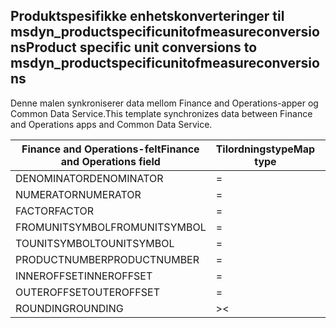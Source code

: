 ## <a name="product-specific-unit-conversions-to-msdyn_productspecificunitofmeasureconversions"></a><span data-ttu-id="135d1-101">Produktspesifikke enhetskonverteringer til msdyn_productspecificunitofmeasureconversions</span><span class="sxs-lookup"><span data-stu-id="135d1-101">Product specific unit conversions to msdyn_productspecificunitofmeasureconversions</span></span>

<span data-ttu-id="135d1-102">Denne malen synkroniserer data mellom Finance and Operations-apper og Common Data Service.</span><span class="sxs-lookup"><span data-stu-id="135d1-102">This template synchronizes data between Finance and Operations apps and Common Data Service.</span></span>

<span data-ttu-id="135d1-103">Finance and Operations-felt</span><span class="sxs-lookup"><span data-stu-id="135d1-103">Finance and Operations field</span></span> | <span data-ttu-id="135d1-104">Tilordningstype</span><span class="sxs-lookup"><span data-stu-id="135d1-104">Map type</span></span> | <span data-ttu-id="135d1-105">Annet Dynamics 365-felt</span><span class="sxs-lookup"><span data-stu-id="135d1-105">Other Dynamics 365 field</span></span> | <span data-ttu-id="135d1-106">Standardverdi</span><span class="sxs-lookup"><span data-stu-id="135d1-106">Default value</span></span>
---|---|---|---
<span data-ttu-id="135d1-107">DENOMINATOR</span><span class="sxs-lookup"><span data-stu-id="135d1-107">DENOMINATOR</span></span> | = | <span data-ttu-id="135d1-108">msdyn_denominator</span><span class="sxs-lookup"><span data-stu-id="135d1-108">msdyn_denominator</span></span> | 
<span data-ttu-id="135d1-109">NUMERATOR</span><span class="sxs-lookup"><span data-stu-id="135d1-109">NUMERATOR</span></span> | = | <span data-ttu-id="135d1-110">msdyn_numerator</span><span class="sxs-lookup"><span data-stu-id="135d1-110">msdyn_numerator</span></span> | 
<span data-ttu-id="135d1-111">FACTOR</span><span class="sxs-lookup"><span data-stu-id="135d1-111">FACTOR</span></span> | = | <span data-ttu-id="135d1-112">msdyn_factor</span><span class="sxs-lookup"><span data-stu-id="135d1-112">msdyn_factor</span></span> | 
<span data-ttu-id="135d1-113">FROMUNITSYMBOL</span><span class="sxs-lookup"><span data-stu-id="135d1-113">FROMUNITSYMBOL</span></span> | = | <span data-ttu-id="135d1-114">msdyn_fromunit.msdyn_symbol</span><span class="sxs-lookup"><span data-stu-id="135d1-114">msdyn_fromunit.msdyn_symbol</span></span> | 
<span data-ttu-id="135d1-115">TOUNITSYMBOL</span><span class="sxs-lookup"><span data-stu-id="135d1-115">TOUNITSYMBOL</span></span> | = | <span data-ttu-id="135d1-116">msdyn_tounit.msdyn_symbol</span><span class="sxs-lookup"><span data-stu-id="135d1-116">msdyn_tounit.msdyn_symbol</span></span> | 
<span data-ttu-id="135d1-117">PRODUCTNUMBER</span><span class="sxs-lookup"><span data-stu-id="135d1-117">PRODUCTNUMBER</span></span> | = | <span data-ttu-id="135d1-118">msdyn_globalproduct.msdyn_productnumber</span><span class="sxs-lookup"><span data-stu-id="135d1-118">msdyn_globalproduct.msdyn_productnumber</span></span> | 
<span data-ttu-id="135d1-119">INNEROFFSET</span><span class="sxs-lookup"><span data-stu-id="135d1-119">INNEROFFSET</span></span> | = | <span data-ttu-id="135d1-120">msdyn_inneroffset</span><span class="sxs-lookup"><span data-stu-id="135d1-120">msdyn_inneroffset</span></span> | 
<span data-ttu-id="135d1-121">OUTEROFFSET</span><span class="sxs-lookup"><span data-stu-id="135d1-121">OUTEROFFSET</span></span> | = | <span data-ttu-id="135d1-122">msdyn_outeroffset</span><span class="sxs-lookup"><span data-stu-id="135d1-122">msdyn_outeroffset</span></span> | 
<span data-ttu-id="135d1-123">ROUNDING</span><span class="sxs-lookup"><span data-stu-id="135d1-123">ROUNDING</span></span> | >< | <span data-ttu-id="135d1-124">msdyn_rounding</span><span class="sxs-lookup"><span data-stu-id="135d1-124">msdyn_rounding</span></span> | 
